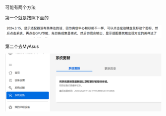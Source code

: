 可能有两个方法

第一个就是按照下面的

![image-20250909114918512](https://raw.githubusercontent.com/Xioaruan912/pic/main/image-20250909114918512.png)

第二个去MyAsus

![image-20250909115048216](https://raw.githubusercontent.com/Xioaruan912/pic/main/image-20250909115048216.png)